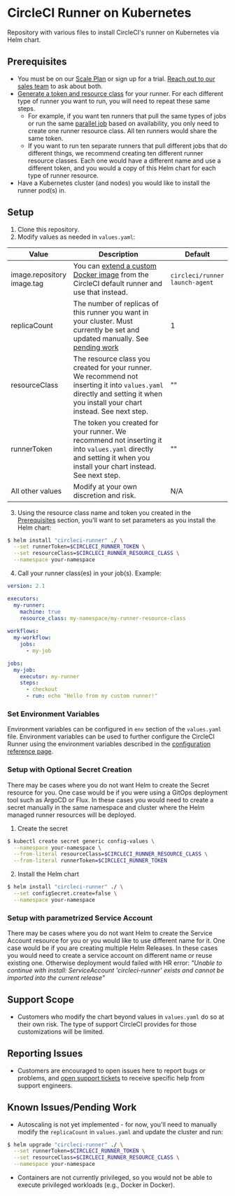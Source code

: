 # CircleCI Runner on Kubernetes

Repository with various files to install CircleCI's runner on Kubernetes via Helm chart.

## Prerequisites
- You must be on our [Scale Plan](https://circleci.com/pricing/) or sign up for a trial. [Reach out to our sales team](https://circleci.com/contact-us/?cloud) to ask about both.
- [Generate a token and resource class](https://circleci.com/docs/2.0/runner-installation/?section=executors-and-images#authentication) for your runner. For each different type of runner you want to run, you will need to repeat these same steps.
  - For example, if you want ten runners that pull the same types of jobs or run the same [parallel job](https://circleci.com/docs/2.0/parallelism-faster-jobs/) based on availability, you only need to create one runner resource class. All ten runners would share the same token.
  - If you want to run ten separate runners that pull different jobs that do different things, we recommend creating ten different runner resource classes. Each one would have a different name and use a different token, and you would a copy of this Helm chart for each type of runner resource.
- Have a Kubernetes cluster (and nodes) you would like to install the runner pod(s) in.

## Setup
1. Clone this repository.
2. Modify values as needed in `values.yaml`:

Value             | Description                  | Default
------------------|------------------------------|-------------
image.repository<br />image.tag | You can [extend a custom Docker image](https://circleci.com/docs/2.0/runner-installation/?section=executors-and-images#create-a-dockerfile-that-extends-the-circleci-runner-image) from the CircleCI default runner and use that instead. | `circleci/runner`<br />`launch-agent`
replicaCount      | The number of replicas of this runner you want in your cluster. Must currently be set and updated manually. See [pending work](#known-issuespending-work) | 1
resourceClass     | The resource class you created for your runner. We recommend not inserting it into `values.yaml` directly and setting it when you install your chart instead. See next step. | ""
runnerToken       | The token you created for your runner. We recommend not inserting it into `values.yaml` directly and setting it when you install your chart instead. See next step. | ""
All other values  | Modify at your own discretion and risk. | N/A

3. Using the resource class name and token you created in the [Prerequisites](#prerequisites) section, you'll want to set parameters as you install the Helm chart:

```bash
$ helm install "circleci-runner" ./ \
  --set runnerToken=$CIRCLECI_RUNNER_TOKEN \
  --set resourceClass=$CIRCLECI_RUNNER_RESOURCE_CLASS \
  --namespace your-namespace
```
4. Call your runner class(es) in your job(s). Example:

```yaml
version: 2.1

executors:
  my-runner:
    machine: true
    resource_class: my-namespace/my-runner-resource-class
  
workflows:
  my-workflow:
    jobs:
      - my-job

jobs:
  my-job:
    executor: my-runner
    steps:
      - checkout
      - run: echo "Hello from my custom runner!"
```

### Set Environment Variables
Environment variables can be configured in `env` section of the `values.yaml` file. Environment variables can be used to further configure the CircleCI Runner using the environment variables described in the [configuration reference page](https://circleci.com/docs/2.0/runner-config-reference/).
 
### Setup with Optional Secret Creation
There may be cases where you do not want Helm to create the Secret resource for you. One case would be if you were using a GitOps deployment tool such as ArgoCD or Flux. In these cases you would need to create a secret manually in the same namespace and cluster where the Helm managed runner resources will be deployed.
1. Create the secret
```bash
$ kubectl create secret generic config-values \
  --namespace your-namespace \
  --from-literal resourceClass=$CIRCLECI_RUNNER_RESOURCE_CLASS \
  --from-literal runnerToken=$CIRCLECI_RUNNER_TOKEN
```
2. Install the Helm chart
```bash
$ helm install "circleci-runner" ./ \
  --set configSecret.create=false \
  --namespace your-namespace
```

### Setup with parametrized Service Account 
There may be cases where you do not want Helm to create the Service Account resource for you or you would like to use different name for it. One case would be if you are creating multiple Helm Releases. In these cases you would need to create a service account on different name or reuse existing one. Otherwise deployment would failed with HR error: *"Unable to continue with install: ServiceAccount 'circleci-runner' exists and cannot be imported into the current release"*

## Support Scope
- Customers who modify the chart beyond values in `values.yaml` do so at their own risk. The type of support CircleCI provides for those customizations will be limited.

## Reporting Issues
- Customers are encouraged to open issues here to report bugs or problems, and [open support tickets](https://support.circleci.com/hc/en-us/) to receive specific help from support engineers.

## Known Issues/Pending Work
- Autoscaling is not yet implemented - for now, you'll need to manually modify the `replicaCount` in `values.yaml` and update the cluster and run:

```bash
$ helm upgrade "circleci-runner" ./ \
  --set runnerToken=$CIRCLECI_RUNNER_TOKEN \
  --set resourceClass=$CIRCLECI_RUNNER_RESOURCE_CLASS \
  --namespace your-namespace
```

- Containers are not currently privileged, so you would not be able to execute privileged workloads (e.g., Docker in Docker).
